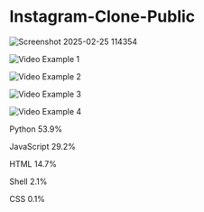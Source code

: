 # Instagram-Clone-Public
![Screenshot 2025-02-25 114354](https://github.com/user-attachments/assets/eaf81a1f-2edb-4aa9-a72a-602c8a269b23)

![Video Example 1](https://github.com/user-attachments/assets/a9cc1de9-aad6-4bb4-a4f2-c3baf2c71946)

![Video Example 2](https://github.com/user-attachments/assets/3fa4f049-760d-4d92-82eb-c2422c399dc8)

![Video Example 3](https://github.com/user-attachments/assets/8a6ae21a-63c8-42e1-a447-67fdc4614ac6)

![Video Example 4](https://github.com/user-attachments/assets/3e5aab8d-cbb2-4753-9d3e-e02f7cf12eb7)

Python
53.9%
 
JavaScript
29.2%
 
HTML
14.7%
 
Shell
2.1%
 
CSS
0.1%
